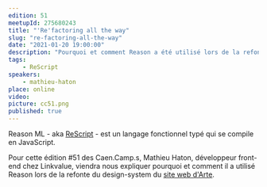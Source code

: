 ```yaml
---
edition: 51
meetupId: 275680243
title: "'Re'factoring all the way"
slug: "re-factoring-all-the-way"
date: "2021-01-20 19:00:00"
description: "Pourquoi et comment Reason a été utilisé lors de la refonte du design-system du site web d'Arte"
tags:
    - ReScript
speakers:
    - mathieu-haton
place: online
video:
picture: cc51.png
published: true
---
```


Reason ML - aka [ReScript](https://rescript-lang.org/) - est un langage fonctionnel typé qui se compile en JavaScript.

Pour cette édition #51 des Caen.Camp.s, Mathieu Haton, développeur front-end chez Linkvalue, viendra nous expliquer pourquoi et comment il a utilisé Reason lors de la refonte du design-system du [site web d'Arte](https://www.arte.tv/fr/).

